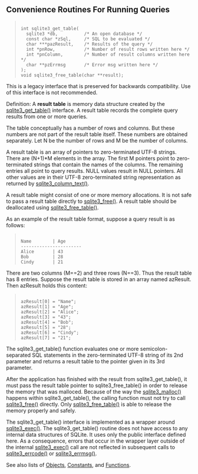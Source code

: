 ## Convenience Routines For Running Queries




> ```
> 
> int sqlite3_get_table(
>   sqlite3 *db,          /* An open database */
>   const char *zSql,     /* SQL to be evaluated */
>   char ***pazResult,    /* Results of the query */
>   int *pnRow,           /* Number of result rows written here */
>   int *pnColumn,        /* Number of result columns written here */
>   char **pzErrmsg       /* Error msg written here */
> );
> void sqlite3_free_table(char **result);
> 
> ```



This is a legacy interface that is preserved for backwards compatibility.
Use of this interface is not recommended.


Definition: A **result table** is memory data structure created by the
[sqlite3\_get\_table()](../c3ref/free_table.html) interface. A result table records the
complete query results from one or more queries.


The table conceptually has a number of rows and columns. But
these numbers are not part of the result table itself. These
numbers are obtained separately. Let N be the number of rows
and M be the number of columns.


A result table is an array of pointers to zero\-terminated UTF\-8 strings.
There are (N\+1\)\*M elements in the array. The first M pointers point
to zero\-terminated strings that contain the names of the columns.
The remaining entries all point to query results. NULL values result
in NULL pointers. All other values are in their UTF\-8 zero\-terminated
string representation as returned by [sqlite3\_column\_text()](../c3ref/column_blob.html).


A result table might consist of one or more memory allocations.
It is not safe to pass a result table directly to [sqlite3\_free()](../c3ref/free.html).
A result table should be deallocated using [sqlite3\_free\_table()](../c3ref/free_table.html).


As an example of the result table format, suppose a query result
is as follows:



> ```
> 
> Name        | Age
> -----------------------
> Alice       | 43
> Bob         | 28
> Cindy       | 21
> 
> ```




There are two columns (M\=\=2\) and three rows (N\=\=3\). Thus the
result table has 8 entries. Suppose the result table is stored
in an array named azResult. Then azResult holds this content:



> ```
> 
> azResult[0] = "Name";
> azResult[1] = "Age";
> azResult[2] = "Alice";
> azResult[3] = "43";
> azResult[4] = "Bob";
> azResult[5] = "28";
> azResult[6] = "Cindy";
> azResult[7] = "21";
> 
> ```




The sqlite3\_get\_table() function evaluates one or more
semicolon\-separated SQL statements in the zero\-terminated UTF\-8
string of its 2nd parameter and returns a result table to the
pointer given in its 3rd parameter.


After the application has finished with the result from sqlite3\_get\_table(),
it must pass the result table pointer to sqlite3\_free\_table() in order to
release the memory that was malloced. Because of the way the
[sqlite3\_malloc()](../c3ref/free.html) happens within sqlite3\_get\_table(), the calling
function must not try to call [sqlite3\_free()](../c3ref/free.html) directly. Only
[sqlite3\_free\_table()](../c3ref/free_table.html) is able to release the memory properly and safely.


The sqlite3\_get\_table() interface is implemented as a wrapper around
[sqlite3\_exec()](../c3ref/exec.html). The sqlite3\_get\_table() routine does not have access
to any internal data structures of SQLite. It uses only the public
interface defined here. As a consequence, errors that occur in the
wrapper layer outside of the internal [sqlite3\_exec()](../c3ref/exec.html) call are not
reflected in subsequent calls to [sqlite3\_errcode()](../c3ref/errcode.html) or
[sqlite3\_errmsg()](../c3ref/errcode.html).


See also lists of
 [Objects](../c3ref/objlist.html),
 [Constants](../c3ref/constlist.html), and
 [Functions](../c3ref/funclist.html).


